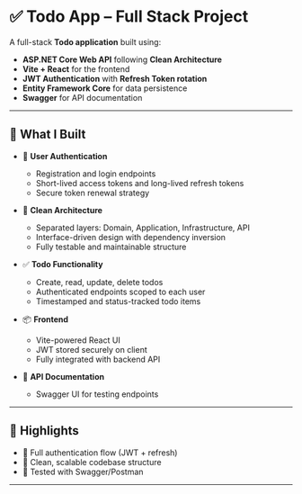 # ✅ Todo App – Full Stack Project

A full-stack **Todo application** built using:

- **ASP.NET Core Web API** following **Clean Architecture**
- **Vite + React** for the frontend
- **JWT Authentication** with **Refresh Token rotation**
- **Entity Framework Core** for data persistence
- **Swagger** for API documentation

---

## 🧠 What I Built

- 👤 **User Authentication**

  - Registration and login endpoints
  - Short-lived access tokens and long-lived refresh tokens
  - Secure token renewal strategy

- 🧱 **Clean Architecture**

  - Separated layers: Domain, Application, Infrastructure, API
  - Interface-driven design with dependency inversion
  - Fully testable and maintainable structure

- ✅ **Todo Functionality**

  - Create, read, update, delete todos
  - Authenticated endpoints scoped to each user
  - Timestamped and status-tracked todo items

- 📦 **Frontend**

  - Vite-powered React UI
  - JWT stored securely on client
  - Fully integrated with backend API

- 📄 **API Documentation**
  - Swagger UI for testing endpoints

---

## 🚀 Highlights

- 🔐 Full authentication flow (JWT + refresh)
- 🧼 Clean, scalable codebase structure
- 🧪 Tested with Swagger/Postman

---
